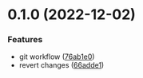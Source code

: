# 0.1.0 (2022-12-02)


### Features

* git workflow ([76ab1e0](https://github.com/enrique-lozano/github-CI-CD-test/commit/76ab1e0be4d6387f4ef858d8831f54cab602c08d))
* revert changes ([66adde1](https://github.com/enrique-lozano/github-CI-CD-test/commit/66adde1b24b5da21aad6c43ec8b51f6243dc1241))



